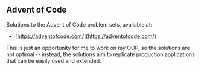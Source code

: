 ## Advent of Code

Solutions to the Advent of Code problem sets, available at:

- [https://adventofcode.com/](https://adventofcode.com/)

This is just an opportunity for me to work on my OOP, so the solutions are not optimal -- instead, the solutions aim to replicate production applications that can be easily used and extended.
